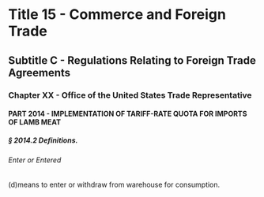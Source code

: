 
# Title 15 - Commerce and Foreign Trade
## Subtitle C - Regulations Relating to Foreign Trade Agreements
### Chapter XX - Office of the United States Trade Representative
#### PART 2014 - IMPLEMENTATION OF TARIFF-RATE QUOTA FOR IMPORTS OF LAMB MEAT
##### § 2014.2 Definitions.
###### Enter or Entered

(d)means to enter or withdraw from warehouse for consumption.
